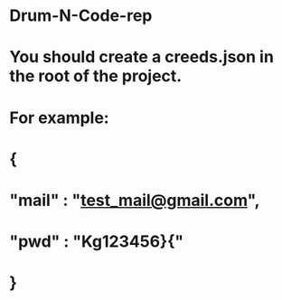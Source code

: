# Drum-N-Code-rep

# You should create a creeds.json in the root of the project.
# For example:

# {    
#  "mail" : "test_mail@gmail.com", 
#  "pwd" : "Kg123456}{"
# }
